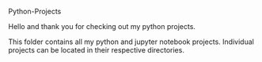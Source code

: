 Python-Projects

Hello and thank you for checking out my python projects.

This folder contains all my python and jupyter notebook projects. Individual projects can be located in their respective directories.

